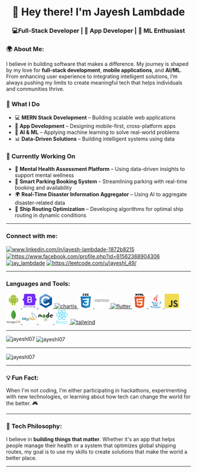 <h1 align="center"><strong>👋 Hey there! I'm Jayesh Lambdade</strong></h1>
<h3 align="center"><strong> 💻Full-Stack Developer | 📱 App Developer | 🤖 ML Enthusiast</strong></h3>


### 🌍 <strong>About Me:</strong>
I believe in building software that makes a difference. My journey is shaped by my love for **full-stack development**, **mobile applications**, and **AI/ML**. From enhancing user experience to integrating intelligent solutions, I’m always pushing my limits to create meaningful tech that helps individuals and communities thrive.


### 🔹 <strong>What I Do</strong>
- 💻 **MERN Stack Development** – Building scalable web applications
- 📱 **App Development** – Designing mobile-first, cross-platform apps
- 🤖 **AI & ML** – Applying machine learning to solve real-world problems
- 📊 **Data-Driven Solutions** – Building intelligent systems using data

### 🌟 <strong>Currently Working On</strong>
- 🧠 **Mental Health Assessment Platform** – Using data-driven insights to support mental wellness
- 🚗 **Smart Parking Booking System** – Streamlining parking with real-time booking and availability
- 🌍 **Real-Time Disaster Information Aggregator** – Using AI to aggregate disaster-related data
- 🚢 **Ship Routing Optimization** – Developing algorithms for optimal ship routing in dynamic conditions

---

<h3 align="left"><strong>Connect with me:</strong></h3>
<p align="left">
<a href="https://linkedin.com/in/jayesh-lambdade-1872b8215" target="blank"><img align="center" src="https://raw.githubusercontent.com/rahuldkjain/github-profile-readme-generator/master/src/images/icons/Social/linked-in-alt.svg" alt="www.linkedin.com/in/jayesh-lambdade-1872b8215" height="30" width="40" /></a>
<a href="https://facebook.com/https://www.facebook.com/profile.php?id=61562368904306" target="blank"><img align="center" src="https://raw.githubusercontent.com/rahuldkjain/github-profile-readme-generator/master/src/images/icons/Social/facebook.svg" alt="https://www.facebook.com/profile.php?id=61562368904306" height="30" width="40" /></a>
<a href="https://instagram.com/jay_lambdade" target="blank"><img align="center" src="https://raw.githubusercontent.com/rahuldkjain/github-profile-readme-generator/master/src/images/icons/Social/instagram.svg" alt="jay_lambdade" height="30" width="40" /></a>
<a href="https://www.leetcode.com/jayeshl_49" target="blank"><img align="center" src="https://raw.githubusercontent.com/rahuldkjain/github-profile-readme-generator/master/src/images/icons/Social/leet-code.svg" alt="https://leetcode.com/u/jayeshl_49/" height="30" width="40" /></a>
</p>

---

### <strong>Languages and Tools:</strong>
<p align="left"> 
    <a href="https://developer.android.com" target="_blank" rel="noreferrer"> <img src="https://raw.githubusercontent.com/devicons/devicon/master/icons/android/android-original-wordmark.svg" alt="android" width="40" height="40"/> </a> 
    <a href="https://getbootstrap.com" target="_blank" rel="noreferrer"> <img src="https://raw.githubusercontent.com/devicons/devicon/master/icons/bootstrap/bootstrap-plain-wordmark.svg" alt="bootstrap" width="40" height="40"/> </a> 
    <a href="https://www.cprogramming.com/" target="_blank" rel="noreferrer"> <img src="https://raw.githubusercontent.com/devicons/devicon/master/icons/c/c-original.svg" alt="c" width="40" height="40"/> </a> 
    <a href="https://www.chartjs.org" target="_blank" rel="noreferrer"> <img src="https://www.chartjs.org/media/logo-title.svg" alt="chartjs" width="40" height="40"/> </a> 
    <a href="https://www.w3schools.com/css/" target="_blank" rel="noreferrer"> <img src="https://raw.githubusercontent.com/devicons/devicon/master/icons/css3/css3-original-wordmark.svg" alt="css3" width="40" height="40"/> </a> 
    <a href="https://expressjs.com" target="_blank" rel="noreferrer"> <img src="https://raw.githubusercontent.com/devicons/devicon/master/icons/express/express-original-wordmark.svg" alt="express" width="40" height="40"/> </a> 
    <a href="https://flutter.dev" target="_blank" rel="noreferrer"> <img src="https://www.vectorlogo.zone/logos/flutterio/flutterio-icon.svg" alt="flutter" width="40" height="40"/> </a> 
    <a href="https://www.w3.org/html/" target="_blank" rel="noreferrer"> <img src="https://raw.githubusercontent.com/devicons/devicon/master/icons/html5/html5-original-wordmark.svg" alt="html5" width="40" height="40"/> </a> 
    <a href="https://www.java.com" target="_blank" rel="noreferrer"> <img src="https://raw.githubusercontent.com/devicons/devicon/master/icons/java/java-original.svg" alt="java" width="40" height="40"/> </a> 
    <a href="https://developer.mozilla.org/en-US/docs/Web/JavaScript" target="_blank" rel="noreferrer"> <img src="https://raw.githubusercontent.com/devicons/devicon/master/icons/javascript/javascript-original.svg" alt="javascript" width="40" height="40"/> </a> 
    <a href="https://www.mongodb.com/" target="_blank" rel="noreferrer"> <img src="https://raw.githubusercontent.com/devicons/devicon/master/icons/mongodb/mongodb-original-wordmark.svg" alt="mongodb" width="40" height="40"/> </a> 
    <a href="https://www.mysql.com/" target="_blank" rel="noreferrer"> <img src="https://raw.githubusercontent.com/devicons/devicon/master/icons/mysql/mysql-original-wordmark.svg" alt="mysql" width="40" height="40"/> </a> 
    <a href="https://nodejs.org" target="_blank" rel="noreferrer"> <img src="https://raw.githubusercontent.com/devicons/devicon/master/icons/nodejs/nodejs-original-wordmark.svg" alt="nodejs" width="40" height="40"/> </a> 
    <a href="https://reactjs.org/" target="_blank" rel="noreferrer"> <img src="https://raw.githubusercontent.com/devicons/devicon/master/icons/react/react-original-wordmark.svg" alt="react" width="40" height="40"/> </a> 
    <a href="https://tailwindcss.com/" target="_blank" rel="noreferrer"> <img src="https://www.vectorlogo.zone/logos/tailwindcss/tailwindcss-icon.svg" alt="tailwind" width="40" height="40"/> </a> 
</p>

---

<p><img align="left" src="https://github-readme-stats.vercel.app/api/top-langs?username=jayeshl07&show_icons=true&locale=en&layout=compact" alt="jayeshl07" /></p>

<p>&nbsp;<img align="center" src="https://github-readme-stats.vercel.app/api?username=jayeshl07&show_icons=true&locale=en" alt="jayeshl07" /></p>

---

<p><img align="center" src="https://github-readme-streak-stats.herokuapp.com/?user=jayeshl07&" alt="jayeshl07" /></p>

---

### 💡 <strong>Fun Fact:</strong>
When I'm not coding, I'm either participating in hackathons, experimenting with new technologies, or learning about how tech can change the world for the better. 🎮

---

### 🔗 <strong>Tech Philosophy:</strong>  
I believe in **building things that matter**. Whether it's an app that helps people manage their health or a system that optimizes global shipping routes, my goal is to use my skills to create solutions that make the world a better place.

---
